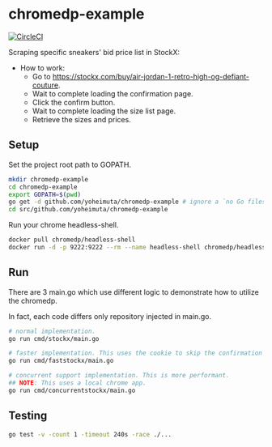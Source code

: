 # chromedp-example

[![CircleCI](https://circleci.com/gh/yoheimuta/chromedp-example.svg?style=svg)](https://circleci.com/gh/yoheimuta/chromedp-example)

Scraping specific sneakers' bid price list in StockX:

- How to work:
  - Go to https://stockx.com/buy/air-jordan-1-retro-high-og-defiant-couture.
  - Wait to complete loading the confirmation page.
  - Click the confirm button.
  - Wait to complete loading the size list page.
  - Retrieve the sizes and prices.

## Setup

Set the project root path to GOPATH.

```bash
mkdir chromedp-example
cd chromedp-example
export GOPATH=$(pwd)
go get -d github.com/yoheimuta/chromedp-example # ignore a `no Go files` error.
cd src/github.com/yoheimuta/chromedp-example
```

Run your chrome headless-shell.

```bash
docker pull chromedp/headless-shell
docker run -d -p 9222:9222 --rm --name headless-shell chromedp/headless-shell
```

## Run

There are 3 main.go which use different logic to demonstrate how to utilize the chromedp.

In fact, each code differs only repository injected in main.go.

```bash
# normal implementation.
go run cmd/stockx/main.go

# faster implementation. This uses the cookie to skip the confirmation page.
go run cmd/faststockx/main.go

# concurrent support implementation. This is more performant.
## NOTE: This uses a local chrome app.
go run cmd/concurrentstockx/main.go
```

## Testing

```bash
go test -v -count 1 -timeout 240s -race ./...
```
